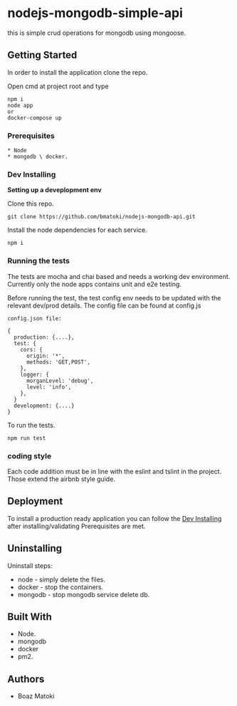 # nodejs-mongodb-simple-api
this is simple crud operations for mongodb using mongoose.


## Getting Started

In order to install the application clone the repo.

Open cmd at project root and type
```
npm i
node app
or
docker-compose up

```


### Prerequisites

```
* Node
* mongodb \ docker.

```

### Dev Installing

**Setting up a deveplopment env**

Clone this repo.
```
git clone https://github.com/bmatoki/nodejs-mongodb-api.git
```

Install the node dependencies for each service.

```
npm i 

```


### Running the tests

The tests are mocha and chai based and needs a working dev environment.
Currently only the node apps contains unit and e2e testing.

Before running the test, the test config env needs to be updated with the relevant dev/prod details.
The config file can be found at config.js

```
config.json file:

{
  production: {....},
  test: {
    cors: {
      origin: '*',
      methods: 'GET,POST',
    },
    logger: {
      morganLevel: 'debug',
      level: 'info',
    },
  }
  development: {....}
}

```
To run the tests.

```
npm run test

```



### coding style 

Each code addition must be in line with the eslint and tslint in the project.
Those extend the airbnb style guide.

## Deployment

To install a production ready application you can follow the [Dev Installing](#dev-installing) after installing/validating Prerequisites are met.

## Uninstalling

Uninstall steps:
 * node - simply delete the files.
 * docker - stop the containers.
 * mongodb - stop mongodb service delete db.


## Built With

* Node.
* mongodb
* docker
* pm2.


## Authors

* Boaz Matoki
